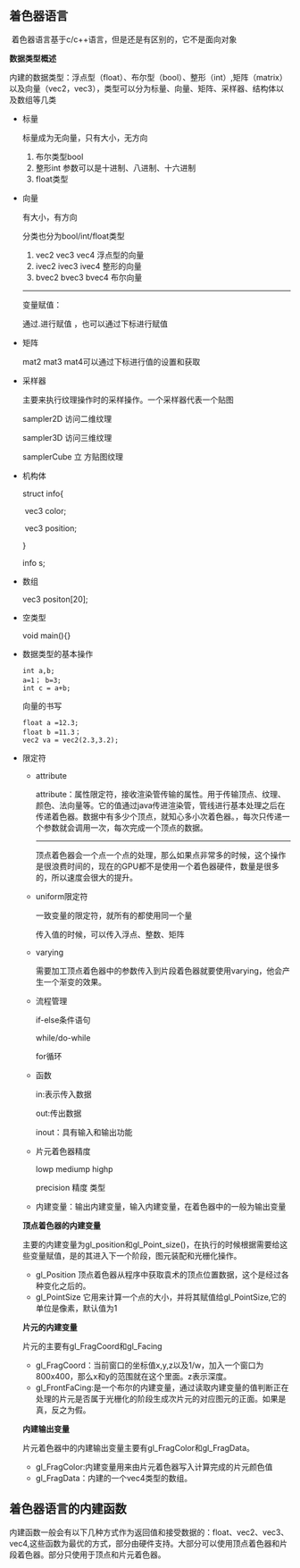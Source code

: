 ## 着色器语言

​	着色器语言基于c/c++语言，但是还是有区别的，它不是面向对象

**数据类型概述**

​	内建的数据类型：浮点型（float）、布尔型（bool）、整形（int）,矩阵（matrix）以及向量（vec2，vec3），类型可以分为标量、向量、矩阵、采样器、结构体以及数组等几类

- 标量

  标量成为无向量，只有大小，无方向

  1. 布尔类型bool
  2. 整形int      参数可以是十进制、八进制、十六进制
  3. float类型       

- 向量

  有大小，有方向

  分类也分为bool/int/float类型

  1. vec2 vec3 vec4   浮点型的向量
  2. ivec2 ivec3 ivec4  整形的向量
  3. bvec2  bvec3 bvec4  布尔向量

  -------

  变量赋值：

  通过.进行赋值  ，也可以通过下标进行赋值

- 矩阵

  mat2 mat3 mat4可以通过下标进行值的设置和获取

- 采样器

  主要来执行纹理操作时的采样操作。一个采样器代表一个贴图

  sampler2D  访问二维纹理 

  sampler3D  访问三维纹理 

  samplerCube  立 方贴图纹理 

- 机构体

  struct info{

  ​	vec3 color;

  ​	vec3 position;

  }

  info s;

- 数组

  vec3 positon[20];

- 空类型

  void main(){}

- 数据类型的基本操作

  ```
  int a,b;
  a=1； b=3;
  int c = a+b;
  ```

  向量的书写

  ```
  float a =12.3;
  float b =11.3；
  vec2 va = vec2(2.3,3.2);
  
  ```

- 限定符

  - attribute

    attribute：属性限定符，接收渲染管传输的属性。用于传输顶点、纹理、颜色、法向量等。它的值通过java传进渲染管，管线进行基本处理之后在传递着色器。数据中有多少个顶点，就知心多小次着色器。，每次只传递一个参数就会调用一次，每次完成一个顶点的数据。

    ----

    顶点着色器会一个点一个点的处理，那么如果点非常多的时候，这个操作是很浪费时间的，现在的GPU都不是使用一个着色器硬件，数量是很多的，所以速度会很大的提升。

  - uniform限定符

    一致变量的限定符，就所有的都使用同一个量

    传入值的时候，可以传入浮点、整数、矩阵

  - varying

    需要加工顶点着色器中的参数传入到片段着色器就要使用varying，他会产生一个渐变的效果。

  - 流程管理

    if-else条件语句

    while/do-while

    for循环

  - 函数

    in:表示传入数据

    out:传出数据

    inout：具有输入和输出功能

  - 片元着色器精度

    lowp  mediump  highp

    precision 精度  类型

  - 内建变量：输出内建变量，输入内建变量，在着色器中的一般为输出变量

  **顶点着色器的内建变量**

  主要的内建变量为gl_position和gl_Point_size()，在执行的时候根据需要给这些变量赋值，是的其进入下一个阶段，图元装配和光栅化操作。

  - gl_Position 顶点着色器从程序中获取袁术的顶点位置数据，这个是经过各种变化之后的。
  - gl_PointSize 它用来计算一个点的大小，并将其赋值给gl_PointSize,它的单位是像素，默认值为1

  **片元的内建变量**

  片元的主要有gl_FragCoord和gl_Facing

  - gl_FragCoord：当前窗口的坐标值x,y,z以及1/w，加入一个窗口为800x400，那么x和y的范围就在这个里面。z表示深度。
  - gl_FrontFaCing:是一个布尔的内建变量，通过读取内建变量的值判断正在处理的片元是否属于光栅化的阶段生成次片元的对应图元的正面。如果是真，反之为假。

  **内建输出变量**

  片元着色器中的内建输出变量主要有gl_FragColor和gl_FragData。

  - gl_FragColor:内建变量用来由片元着色器写入计算完成的片元颜色值
  - gl_FragData：内建的一个vec4类型的数组。



## 着色器语言的内建函数

​	内建函数一般会有以下几种方式作为返回值和接受数据的：float、vec2、vec3、vec4,这些函数为最优的方式，部分由硬件支持。大部分可以使用顶点着色器和片段着色器。部分只使用于顶点和片元着色器。

